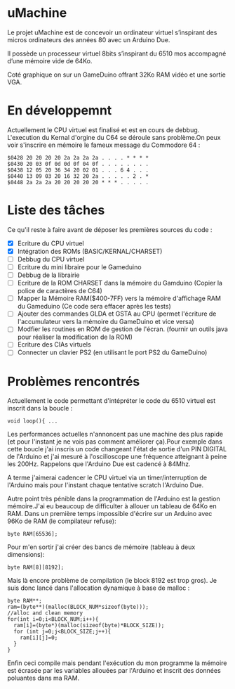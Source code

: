 # uMachine
Le projet uMachine est de concevoir un ordinateur virtuel s’inspirant des micros ordinateurs des années 80 avec un Arduino Due. 

Il possède un processeur virtuel 8bits s’inspirant du 6510 mos accompagné d’une mémoire vide de 64Ko.

Coté graphique on sur un GameDuino offrant  32Ko RAM vidéo et une sortie VGA. 

# En développemnt
Actuellement le CPU virtuel est finalisé et est en cours de debbug. L'execution du Kernal d'orgine du C64 se déroule sans problème.On peux voir s'inscrire en mémoire le fameux message du Commodore 64 : 

```
$0428 20 20 20 20 2a 2a 2a 2a . . . . * * * * 
$0430 20 03 0f 0d 0d 0f 04 0f . . . . . . . . 
$0438 12 05 20 36 34 20 02 01 . . . 6 4 . . . 
$0440 13 09 03 20 16 32 20 2a . . . . . 2 . * 
$0448 2a 2a 2a 20 20 20 20 20 * * * . . . . .
```
# Liste des tâches

Ce qu'il reste à faire avant de déposer les premières sources du code : 

- [x] Ecriture du CPU virtuel
- [x] Intégration des ROMs (BASIC/KERNAL/CHARSET)
- [ ] Debbug du CPU virtuel
- [ ] Ecriture du mini libraire pour le Gameduino
- [ ] Debbug de la librairie
- [ ] Ecriture de la ROM CHARSET dans la mémoire du Gamduino (Copier la police de caractères de C64)
- [ ] Mapper la Mémoire RAM($400-7FF) vers la mémoire d'affichage RAM du Gameduino (Ce code sera effacer après les tests)
- [ ] Ajouter des commandes GLDA et GSTA au CPU (permet l'écriture de l'accumulateur vers la mémoire du GameDuino et vice versa)
- [ ] Modfier les routines en ROM de gestion de l'écran. (fournir un outils java pour réaliser la modification de la ROM)
- [ ] Ecriture des CIAs virtuels
- [ ] Connecter un clavier PS2 (en utilisant le port PS2 du GameDuino)

# Problèmes rencontrés

Actuellement le code permettant d'intépréter le code du 6510 virtuel est inscrit dans la boucle :

```
void loop(){ ...
```

Les performances actuelles n'annoncent pas une machine des plus rapide (et pour l'instant je ne vois pas comment améliorer ça).Pour exemple dans cette boucle j'ai inscris un code changeant l'état de sortie d'un PIN DIGITAL de l'Arduino et j'ai mesuré à l'oscilloscope une fréquence atteignant à peine les 200Hz. Rappelons que l'Arduino Due est cadencé à 84Mhz. 

A terme j'aimerai cadencer le CPU virtuel via un timer/interruption de l'Arduino mais pour l'instant chaque tentative scratch l'Arduino Due. 

Autre point très pénible dans la programmation de l'Arduino est la gestion mémoire.J'ai eu beaucoup de difficulter à allouer un tableau de 64Ko en RAM. Dans un première temps impossible d'écrire sur un Arduino avec 96Ko de RAM (le compilateur refuse): 

```
byte RAM[65536]; 
```
Pour m'en sortir j'ai créer des bancs de mémoire (tableau à deux dimensions): 

```
byte RAM[8][8192]; 
```

Mais là encore problème de compilation (le block 8192 est trop gros). Je suis donc lancé dans l'allocation dynamique à base de malloc :


```
byte RAM**;
ram=(byte**)(malloc(BLOCK_NUM*sizeof(byte)));
//alloc and clean memory
for(int i=0;i<BLOCK_NUM;i++){
  ram[i]=(byte*)(malloc(sizeof(byte)*BLOCK_SIZE));
  for (int j=0;j<BLOCK_SIZE;j++){
    ram[i][j]=0;
  }  
}
```
Enfin ceci compile mais pendant l'exécution du mon programme la mémoire est écrasée par les variables allouées par l'Arduino et inscrit des données poluantes dans ma RAM. 


